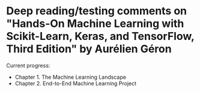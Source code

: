 # Deep reading/testing comments on "Hands-On Machine Learning with Scikit-Learn, Keras, and TensorFlow, Third Edition" by Aurélien Géron

Current progress:
* Chapter 1. The Machine Learning Landscape
* Chapter 2. End-to-End Machine Learning Project
